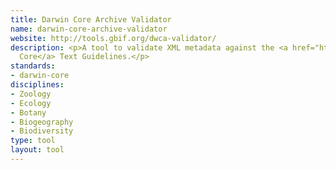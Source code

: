 ```yaml
---
title: Darwin Core Archive Validator
name: darwin-core-archive-validator
website: http://tools.gbif.org/dwca-validator/
description: <p>A tool to validate XML metadata against the <a href="http://www.dcc.ac.uk/resources/metadata-standards/darwin-core">Darwin
  Core</a> Text Guidelines.</p>
standards:
- darwin-core
disciplines:
- Zoology
- Ecology
- Botany
- Biogeography
- Biodiversity
type: tool
layout: tool
---
```


